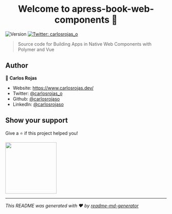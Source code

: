 <h1 align="center">Welcome to apress-book-web-components 👋</h1>
<p>
  <img alt="Version" src="https://img.shields.io/badge/version-1.0.0-blue.svg?cacheSeconds=2592000" />
  <a href="https://twitter.com/carlosrojas\_o" target="_blank">
    <img alt="Twitter: carlosrojas_o" src="https://img.shields.io/twitter/follow/carlosrojas\_o.svg?style=social" />
  </a>
</p>

> Source code for Building Apps in Native Web Components with Polymer and Vue

## Author

👤 **Carlos Rojas**

* Website: https://www.carlosrojas.dev/
* Twitter: [@carlosrojas_o](https://twitter.com/carlosrojas_o)
* Github: [@carlosrojaso](https://github.com/carlosrojaso)
* LinkedIn: [@carlosrojaso](https://linkedin.com/in/carlosrojaso)

## Show your support

Give a ⭐️ if this project helped you!

<a href="https://www.patreon.com/carlosrojas_o">
  <img src="https://c5.patreon.com/external/logo/become_a_patron_button@2x.png" width="160">
</a>

***
_This README was generated with ❤️ by [readme-md-generator](https://github.com/kefranabg/readme-md-generator)_
